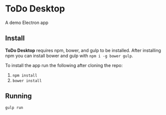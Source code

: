# ToDo Desktop

A demo Electron app

## Install

**ToDo Desktop** requires npm, bower, and gulp to be installed. After installing npm you can install bower and gulp with `npm i -g bower gulp`.

To install the app run the following after cloning the repo:

1. `npm install`
1. `bower install`

## Running

`gulp run`
